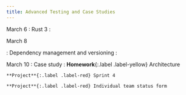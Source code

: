 ```yaml
---
title: Advanced Testing and Case Studies
--- 
```


March 6
: Rust 3
  : 

March 8

: Dependency management and versioning
  : 

March 10
: Case study
  : **Homework**{:.label .label-yellow} Architecture
    
    **Project**{:.label .label-red} Sprint 4

    **Project**{:.label .label-red} Individual team status form
